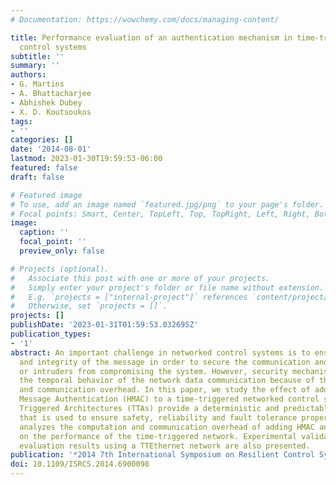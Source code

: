 ```yaml
---
# Documentation: https://wowchemy.com/docs/managing-content/

title: Performance evaluation of an authentication mechanism in time-triggered networked
  control systems
subtitle: ''
summary: ''
authors:
- G. Martins
- A. Bhattacharjee
- Abhishek Dubey
- X. D. Koutsoukos
tags:
- ''
categories: []
date: '2014-08-01'
lastmod: 2023-01-30T19:59:53-06:00
featured: false
draft: false

# Featured image
# To use, add an image named `featured.jpg/png` to your page's folder.
# Focal points: Smart, Center, TopLeft, Top, TopRight, Left, Right, BottomLeft, Bottom, BottomRight.
image:
  caption: ''
  focal_point: ''
  preview_only: false

# Projects (optional).
#   Associate this post with one or more of your projects.
#   Simply enter your project's folder or file name without extension.
#   E.g. `projects = ["internal-project"]` references `content/project/deep-learning/index.md`.
#   Otherwise, set `projects = []`.
projects: []
publishDate: '2023-01-31T01:59:53.032695Z'
publication_types:
- '1'
abstract: An important challenge in networked control systems is to ensure the confidentiality
  and integrity of the message in order to secure the communication and prevent attackers
  or intruders from compromising the system. However, security mechanisms may jeopardize
  the temporal behavior of the network data communication because of the computation
  and communication overhead. In this paper, we study the effect of adding Hash Based
  Message Authentication (HMAC) to a time-triggered networked control system. Time
  Triggered Architectures (TTAs) provide a deterministic and predictable timing behavior
  that is used to ensure safety, reliability and fault tolerance properties. The paper
  analyzes the computation and communication overhead of adding HMAC and the impact
  on the performance of the time-triggered network. Experimental validation and performance
  evaluation results using a TTEthernet network are also presented.
publication: '*2014 7th International Symposium on Resilient Control Systems (ISRCS)*'
doi: 10.1109/ISRCS.2014.6900098
---
```

